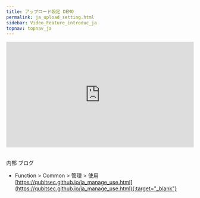 ```yaml
---
title: アップロード設定 DEMO
permalink: ja_upload_setting.html
sidebar: Video_Feature_introduc_ja
topnav: topnav_ja
---
```


<style>.embed-container { position: relative; padding-bottom: 56.25%; height: 0; overflow: hidden; max-width: 100%; } .embed-container iframe, .embed-container object, .embed-container embed { position: absolute; top: 0; left: 0; width: 100%; height: 100%; }</style><div class='embed-container'><iframe src='https://www.youtube.com/embed/JcXXtm9_m0I' frameborder='0' allowfullscreen></iframe></div>

<br />

内部 ブログ  

- Function > Common > 管理 > 使用   
[https://qubitsec.github.io/ja_manage_use.html](https://qubitsec.github.io/ja_manage_use.html){:target="_blank"}